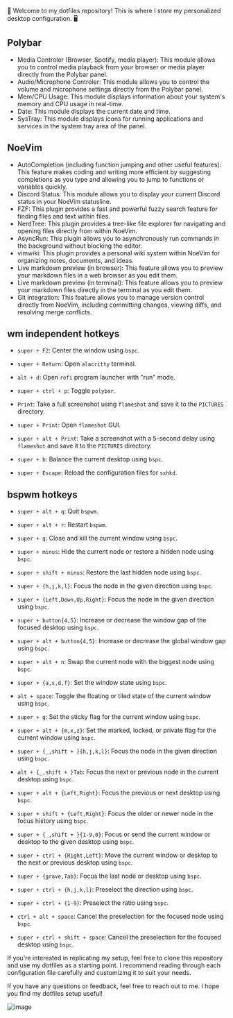 👋 Welcome to my dotfiles repository! This is where I store my personalized desktop configuration. 🖥️

## Polybar
- Media Controler (Browser, Spotify, media player): This module allows you to control media playback from your browser or media player directly from the Polybar panel.
- Audio/Microphone Controler: This module allows you to control the volume and microphone settings directly from the Polybar panel.
- Mem/CPU Usage: This module displays information about your system's memory and CPU usage in real-time.
- Date: This module displays the current date and time.
- SysTray: This module displays icons for running applications and services in the system tray area of the panel.

## NoeVim
- AutoCompletion (including function jumping and other useful features): This feature makes coding and writing more efficient by suggesting completions as you type and allowing you to jump to functions or variables quickly.
- Discord Status: This module allows you to display your current Discord status in your NoeVim statusline.
- FZF: This plugin provides a fast and powerful fuzzy search feature for finding files and text within files.
- NerdTree: This plugin provides a tree-like file explorer for navigating and opening files directly from within NoeVim.
- AsyncRun: This plugin allows you to asynchronously run commands in the background without blocking the editor.
- vimwiki: This plugin provides a personal wiki system within NoeVim for organizing notes, documents, and ideas.
- Live markdown preview (in browser): This feature allows you to preview your markdown files in a web browser as you edit them.
- Live markdown preview (in terminal): This feature allows you to preview your markdown files directly in the terminal as you edit them.
- Git integration: This feature allows you to manage version control directly from NoeVim, including committing changes, viewing diffs, and resolving merge conflicts.


## wm independent hotkeys

- `super + F2`: Center the window using `bspc`.

- `super + Return`: Open `alacritty` terminal.

- `alt + d`: Open `rofi` program launcher with "run" mode.

- `super + ctrl + p`: Toggle `polybar`.

- `Print`: Take a full screenshot using `flameshot` and save it to the `PICTURES` directory.

- `super + Print`: Open `flameshot` GUI.

- `super + alt + Print`: Take a screenshot with a 5-second delay using `flameshot` and save it to the `PICTURES` directory.

- `super + b`: Balance the current desktop using `bspc`.

- `super + Escape`: Reload the configuration files for `sxhkd`.

## bspwm hotkeys

- `super + alt + q`: Quit `bspwm`.

- `super + alt + r`: Restart `bspwm`.

- `super + q`: Close and kill the current window using `bspc`.

- `super + minus`: Hide the current node or restore a hidden node using `bspc`.

- `super + shift + minus`: Restore the last hidden node using `bspc`.

- `super + {h,j,k,l}`: Focus the node in the given direction using `bspc`.

- `super + {Left,Down,Up,Right}`: Focus the node in the given direction using `bspc`.

- `super + button{4,5}`: Increase or decrease the window gap of the focused desktop using `bspc`.

- `super + alt + button{4,5}`: Increase or decrease the global window gap using `bspc`.

- `super + alt + n`: Swap the current node with the biggest node using `bspc`.

- `super + {a,s,d,f}`: Set the window state using `bspc`.

- `alt + space`: Toggle the floating or tiled state of the current window using `bspc`.

- `super + g`: Set the sticky flag for the current window using `bspc`.

- `super + alt + {m,x,z}`: Set the marked, locked, or private flag for the current window using `bspc`.

- `super + {_,shift + }{h,j,k,l}`: Focus the node in the given direction using `bspc`.

- `alt + {_,shift + }Tab`: Focus the next or previous node in the current desktop using `bspc`.

- `super + alt + {Left,Right}`: Focus the previous or next desktop using `bspc`.

- `super + shift + {Left,Right}`: Focus the older or newer node in the focus history using `bspc`.

- `super + {_,shift + }{1-9,0}`: Focus or send the current window or desktop to the given desktop using `bspc`.

- `super + ctrl + {Right,Left}`: Move the current window or desktop to the next or previous desktop using `bspc`.

- `super + {grave,Tab}`: Focus the last node or desktop using `bspc`.

- `super + ctrl + {h,j,k,l}`: Preselect the direction using `bspc`.

- `super + ctrl + {1-9}`: Preselect the ratio using `bspc`.

- `ctrl + alt + space`: Cancel the preselection for the focused node using `bspc`.

- `super + ctrl + shift + space`: Cancel the preselection for the focused desktop using `bspc`.



If you're interested in replicating my setup, feel free to clone this repository and use my dotfiles as a starting point. I recommend reading through each configuration file carefully and customizing it to suit your needs.

If you have any questions or feedback, feel free to reach out to me. I hope you find my dotfiles setup useful!

![image](https://user-images.githubusercontent.com/45688522/229299485-c01b3764-3269-41aa-bbd3-34c378fefb09.png)
